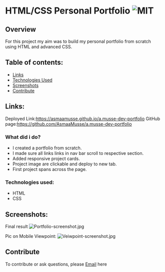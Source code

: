 # HTML/CSS Personal Portfolio ![MIT](https://img.shields.io/static/v1?label=MIT&message=License&color=orange)

## Overview

For this project my aim was to build my personal portfolio from scratch using HTML and advanced CSS.

## Table of contents:
- [Links](#links)
- [Technologies Used](#technologies-used)
- [Screenshots](#screenshots)
- [Contribute](#contribute)

## Links:
Deployed Link:https://asmaamusse.github.io/a.musse-dev-portfolio
GitHub page:https://github.com/AsmaaMusse/a.musse-dev-portfolio

### What did i do?

- I created a portfolio from scratch.
- I made sure all links links in nav bar scroll to respective section.
- Added responsive project cards.
- Project image are clickable and deploy to new tab.
- First project spans across the page.

### Technologies used:

- HTML
- CSS

## Screenshots:

 Final result
 ![Portfolio-screenshot.jpg](./assests/images/Portfolio-screenshot.jpg)

 Pic on Mobile Viewpoint:
 ![Veiwpoint-screenshot.jpg](./assests/images/Veiwpoint.portfolio.jpg)

## Contribute

To contribute or ask questions, please <a href="https://mail.google.com/mail/u/0/?tf=cm&to=asmaamusse03@gmail.com&cc&bcc&su&body&fs=1">Email</a> here
